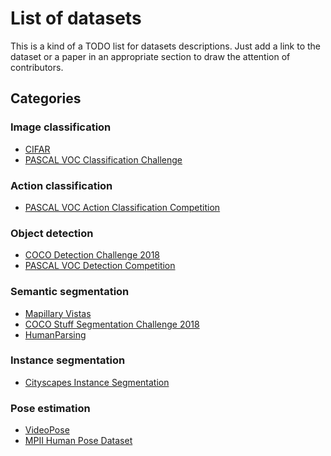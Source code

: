 # List of datasets

This is a kind of a TODO list for datasets descriptions.
Just add a link to the dataset or a paper in an appropriate section
to draw the attention of contributors.

## Categories

### Image classification

* [CIFAR](https://www.cs.toronto.edu/~kriz/cifar.html)
* [PASCAL VOC Classification Challenge](http://host.robots.ox.ac.uk/pascal/VOC/voc2012/)

### Action classification

* [PASCAL VOC Action Classification Competition](http://host.robots.ox.ac.uk/pascal/VOC/voc2012/)

### Object detection

* [COCO Detection Challenge 2018](http://cocodataset.org/#detection-2018)
* [PASCAL VOC Detection Competition](http://host.robots.ox.ac.uk/pascal/VOC/voc2012/)

### Semantic segmentation

* [Mapillary Vistas](https://www.mapillary.com/dataset/vistas)
* [COCO Stuff Segmentation Challenge 2018](http://cocodataset.org/#stuff-2018)
* [HumanParsing](https://github.com/lemondan/HumanParsing-Dataset)

### Instance segmentation

* [Cityscapes Instance Segmentation](https://www.cityscapes-dataset.com/benchmarks/#instance-level-scene-labeling-task)

### Pose estimation

* [VideoPose](http://bensapp.github.io/videopose-dataset.html)
* [MPII Human Pose Dataset](http://human-pose.mpi-inf.mpg.de/)